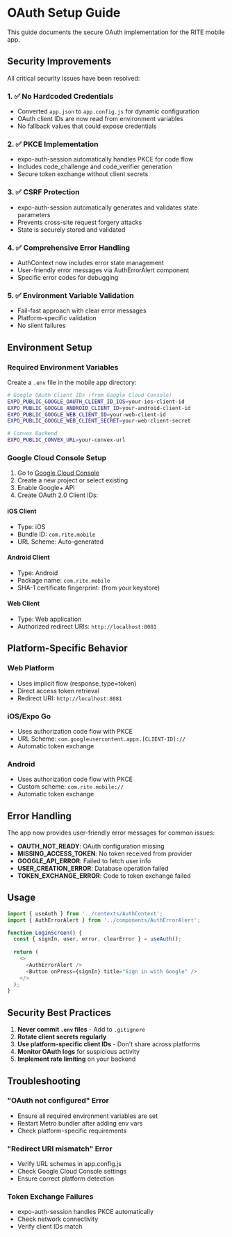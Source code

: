 # OAuth Setup Guide

This guide documents the secure OAuth implementation for the RITE mobile app.

## Security Improvements

All critical security issues have been resolved:

### 1. ✅ **No Hardcoded Credentials**
- Converted `app.json` to `app.config.js` for dynamic configuration
- OAuth client IDs are now read from environment variables
- No fallback values that could expose credentials

### 2. ✅ **PKCE Implementation**
- expo-auth-session automatically handles PKCE for code flow
- Includes code_challenge and code_verifier generation
- Secure token exchange without client secrets

### 3. ✅ **CSRF Protection**
- expo-auth-session automatically generates and validates state parameters
- Prevents cross-site request forgery attacks
- State is securely stored and validated

### 4. ✅ **Comprehensive Error Handling**
- AuthContext now includes error state management
- User-friendly error messages via AuthErrorAlert component
- Specific error codes for debugging

### 5. ✅ **Environment Variable Validation**
- Fail-fast approach with clear error messages
- Platform-specific validation
- No silent failures

## Environment Setup

### Required Environment Variables

Create a `.env` file in the mobile app directory:

```bash
# Google OAuth Client IDs (from Google Cloud Console)
EXPO_PUBLIC_GOOGLE_OAUTH_CLIENT_ID_IOS=your-ios-client-id
EXPO_PUBLIC_GOOGLE_ANDROID_CLIENT_ID=your-android-client-id
EXPO_PUBLIC_GOOGLE_WEB_CLIENT_ID=your-web-client-id
EXPO_PUBLIC_GOOGLE_WEB_CLIENT_SECRET=your-web-client-secret

# Convex Backend
EXPO_PUBLIC_CONVEX_URL=your-convex-url
```

### Google Cloud Console Setup

1. Go to [Google Cloud Console](https://console.cloud.google.com/)
2. Create a new project or select existing
3. Enable Google+ API
4. Create OAuth 2.0 Client IDs:

#### iOS Client
- Type: iOS
- Bundle ID: `com.rite.mobile`
- URL Scheme: Auto-generated

#### Android Client
- Type: Android
- Package name: `com.rite.mobile`
- SHA-1 certificate fingerprint: (from your keystore)

#### Web Client
- Type: Web application
- Authorized redirect URIs: `http://localhost:8081`

## Platform-Specific Behavior

### Web Platform
- Uses implicit flow (response_type=token)
- Direct access token retrieval
- Redirect URI: `http://localhost:8081`

### iOS/Expo Go
- Uses authorization code flow with PKCE
- URL Scheme: `com.googleusercontent.apps.[CLIENT-ID]://`
- Automatic token exchange

### Android
- Uses authorization code flow with PKCE
- Custom scheme: `com.rite.mobile://`
- Automatic token exchange

## Error Handling

The app now provides user-friendly error messages for common issues:

- **OAUTH_NOT_READY**: OAuth configuration missing
- **MISSING_ACCESS_TOKEN**: No token received from provider
- **GOOGLE_API_ERROR**: Failed to fetch user info
- **USER_CREATION_ERROR**: Database operation failed
- **TOKEN_EXCHANGE_ERROR**: Code to token exchange failed

## Usage

```typescript
import { useAuth } from '../contexts/AuthContext';
import { AuthErrorAlert } from '../components/AuthErrorAlert';

function LoginScreen() {
  const { signIn, user, error, clearError } = useAuth();
  
  return (
    <>
      <AuthErrorAlert />
      <Button onPress={signIn} title="Sign in with Google" />
    </>
  );
}
```

## Security Best Practices

1. **Never commit `.env` files** - Add to `.gitignore`
2. **Rotate client secrets regularly**
3. **Use platform-specific client IDs** - Don't share across platforms
4. **Monitor OAuth logs** for suspicious activity
5. **Implement rate limiting** on your backend

## Troubleshooting

### "OAuth not configured" Error
- Ensure all required environment variables are set
- Restart Metro bundler after adding env vars
- Check platform-specific requirements

### "Redirect URI mismatch" Error
- Verify URL schemes in app.config.js
- Check Google Cloud Console settings
- Ensure correct platform detection

### Token Exchange Failures
- expo-auth-session handles PKCE automatically
- Check network connectivity
- Verify client IDs match